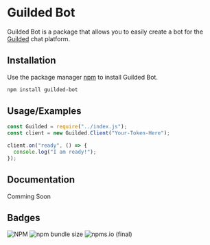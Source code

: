 
# Guilded Bot

Guilded Bot is a package that allows you to easily create a bot for the [Guilded](https://www.guilded.gg) chat platform.


## Installation

Use the package manager [npm](https://www.npmjs.com/) to install Guilded Bot.

```bash
npm install guilded-bot
```
## Usage/Examples

```javascript
const Guilded = require("../index.js");
const client = new Guilded.Client("Your-Token-Here");

client.on("ready", () => {
  console.log("I am ready!");
});
```


## Documentation

Comming Soon


## Badges

![NPM](https://img.shields.io/npm/l/guilded-bot?style=for-the-badge) ![npm bundle size](https://img.shields.io/bundlephobia/min/guilded-bot?style=for-the-badge) ![npms.io (final)](https://img.shields.io/npms-io/final-score/guilded-bot?style=for-the-badge)